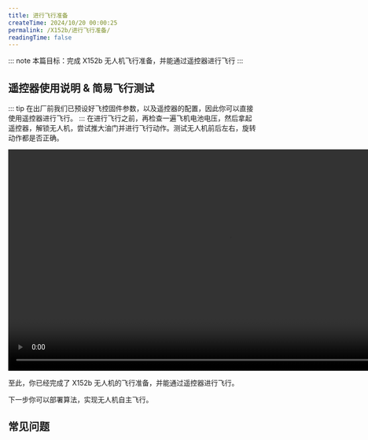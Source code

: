 ```yaml
---
title: 进行飞行准备
createTime: 2024/10/20 00:00:25
permalink: /X152b/进行飞行准备/
readingTime: false
---
```

::: note 本篇目标：完成 X152b 无人机飞行准备，并能通过遥控器进行飞行
:::

## 遥控器使用说明 & 简易飞行测试
::: tip 在出厂前我们已预设好飞控固件参数，以及遥控器的配置，因此你可以直接使用遥控器进行飞行。
:::
在进行飞行之前，再检查一遍飞机电池电压，然后拿起遥控器，解锁无人机，尝试推大油门并进行飞行动作。测试无人机前后左右，旋转动作都是否正确。

<div>
<video width="900" controls>
    <source src="https://file.emnavi.tech/MEDIA_ASSETS/X152b/remote_intro.mp4" type="video/mp4" />
    您的浏览器不支持 video 标签。
</video>
</div>

至此，你已经完成了 X152b 无人机的飞行准备，并能通过遥控器进行飞行。

下一步你可以部署算法，实现无人机自主飞行。

## 常见问题

<LinkCard title="可移步到飞机问题区进行排查" href="/X152b/常见飞机问题/" > </LinkCard>

